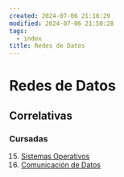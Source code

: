 ```yaml
---
created: 2024-07-06 21:18:29
modified: 2024-07-06 21:50:28
tags:
  - index
title: Redes de Datos
---
```


# Redes de Datos

## Correlativas

### Cursadas

15. [Sistemas Operativos](Sistemas%20Operativos.md)
21. [Comunicación de Datos](Comunicación%20de%20Datos.md)
